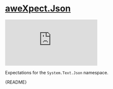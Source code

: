# [aweXpect.Json](https://github.com/aweXpect/aweXpect.Json)

[![Nuget](https://img.shields.io/nuget/v/aweXpect.Json)](https://www.nuget.org/packages/aweXpect.Json)

Expectations for the `System.Text.Json` namespace.

{README}
